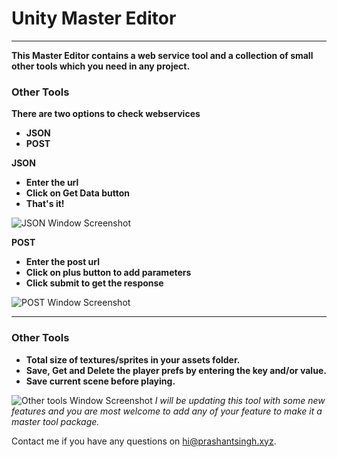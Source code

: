 # **Unity Master Editor**
------
**This Master Editor contains a web service tool and a collection of small other tools which you need in any project.**



  ### **Other Tools**
  
**There are two options to check webservices**
  - **JSON**
  - **POST** 
 
**JSON**
  - **Enter the url**
  - **Click on Get Data button**
  - **That's it!**


  ![JSON Window Screenshot](http://i.imgur.com/tQjoV8G.png) 
  
  
**POST**
  - **Enter the post url**
  - **Click on plus button to add parameters**
  - **Click submit to get the response**

![POST Window Screenshot](http://i.imgur.com/RifJX75.png) 

 ------
   
   
  ### **Other Tools**

  - **Total size of textures/sprites in your assets folder.**
  - **Save, Get and Delete the player prefs by entering the key and/or value.**
  - **Save current scene before playing.**
  
![Other tools Window Screenshot](http://i.imgur.com/EjtaAU3.png) 
*I will be updating this tool with some new features and you are most welcome to add any of your feature to make it a master tool package.*

Contact me if you have any questions on [hi@prashantsingh.xyz](mailto:hi@prashantsingh.xyz).
  
  
